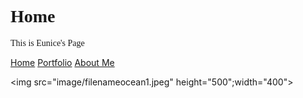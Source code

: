  <!DOCTYPE html>
<html>
<head>

</head>
<body>

<h1 style="font-family:verdana;">Home</h1>
<p style="font-family:verdana;">This is Eunice's Page</p>

</body>
</html>

<html lang="en">
  <head bgcolor="white">
    <a href="index.html">Home</a> 
    <a href="portfolio.html">Portfolio</a>
    <a href="aboutme.html">About Me</a>
   
<img src="image/filenameocean1.jpeg" height="500";width="400">
  </body>
</html>







